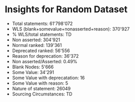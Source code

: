 # Insights for Random Dataset
- Total statements: 61'798'072
- WLS (blank+somevalue+nonasserted+reason):  370'927
- % WLS/total statements: TD
- Non asserted: 304'921
- Normal ranked: 139'361
- Deprecated ranked: 56'556
- Reason for deprecation: 36'372
- Non asserted/Asserted: 0.49%
- Blank Nodes: 5'666
- Some Value: 34'291
- Some Value with deprecatation: 16
- Some Value with reason: 5
- Nature of statement: 26049
- Sourcing Circumstances: TD

